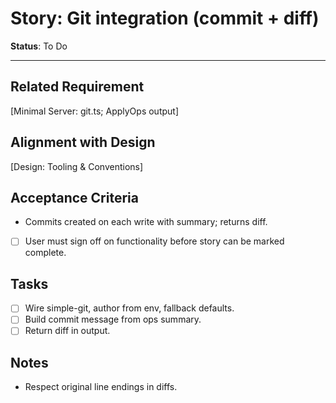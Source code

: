 # Story: Git integration (commit + diff)

**Status**: To Do

---

## Related Requirement

[Minimal Server: git.ts; ApplyOps output]

## Alignment with Design

[Design: Tooling & Conventions]

## Acceptance Criteria

- Commits created on each write with summary; returns diff.
- [ ] User must sign off on functionality before story can be marked complete.

## Tasks

- [ ] Wire simple-git, author from env, fallback defaults.
- [ ] Build commit message from ops summary.
- [ ] Return diff in output.

## Notes

- Respect original line endings in diffs.
